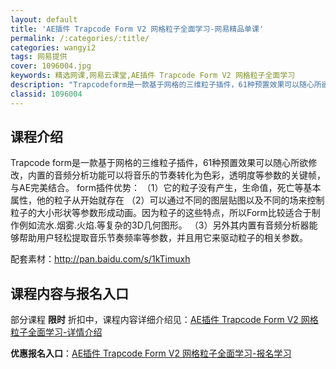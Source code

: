 ```yaml
---
layout: default
title: 'AE插件 Trapcode Form V2 网格粒子全面学习-网易精品单课'
permalink: /:categories/:title/
categories: wangyi2
tags: 网易提供
cover: 1096004.jpg
keywords: 精选网课,网易云课堂,AE插件 Trapcode Form V2 网格粒子全面学习
description: "Trapcodeform是一款基于网格的三维粒子插件，61种预置效果可以随心所欲修改，内置的音频分析功能可以将音乐的节奏转化为色彩，透明度等参数的关键帧，与AE完美结合。form插件优势：（"
classid: 1096004
---
```


## 课程介绍

Trapcode form是一款基于网格的三维粒子插件，61种预置效果可以随心所欲修改，内置的音频分析功能可以将音乐的节奏转化为色彩，透明度等参数的关键帧，与AE完美结合。
form插件优势：
（1）它的粒子没有产生，生命值，死亡等基本属性，他的粒子从开始就存在 
（2）可以通过不同的图层贴图以及不同的场来控制粒子的大小形状等参数形成动画。因为粒子的这些特点，所以Form比较适合于制作例如流水.烟雾.火焰.等复杂的3D几何图形。 
（3）另外其内置有音频分析器能够帮助用户轻松提取音乐节奏频率等参数，并且用它来驱动粒子的相关参数。

配套素材：http://pan.baidu.com/s/1kTimuxh

## 课程内容与报名入口

部分课程 **限时** 折扣中，课程内容详细介绍见：[AE插件 Trapcode Form V2 网格粒子全面学习-详情介绍](https://study.163.com/course/introduction/1096004.htm?share=1&shareId=1025206652&utm_campaign=share&utm_medium=iphoneShare&utm_source=&utm_u=1025206652)

**优惠报名入口**：[AE插件 Trapcode Form V2 网格粒子全面学习-报名学习](https://study.163.com/course/introduction/1096004.htm?share=1&shareId=1025206652&utm_campaign=share&utm_medium=iphoneShare&utm_source=&utm_u=1025206652)

